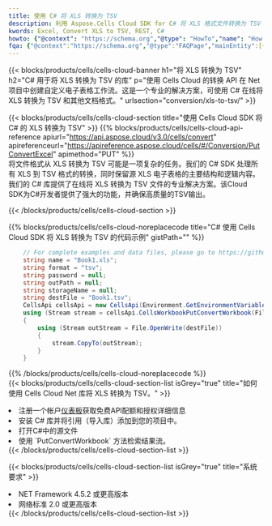 ```yaml
---
title: 使用 C# 将 XLS 转换为 TSV
description: 利用 Aspose.Cells Cloud SDK for C# 将 XLS 格式文件转换为 TSV 格式文件。
kwords: Excel, Convert XLS to TSV, REST, C#
howto: {"@context": "https://schema.org","@type": "HowTo","name": "How to convert XLS to TSV using the Cells Cloud Net library.","description": "How to convert XLS to TSV using the Cells Cloud Net library.","image": {"@type": "ImageObject"},"url": "/net/conversion/xls-to-tsv/","step": [{ "@type": "HowToStep","name": "How to convert XLS to TSV using the Cells Cloud Net library. step 1", "image": {"@type": "ImageObject",},"url": "/net/conversion/xls-to-tsv/","text": "Register an account at <a href='https://dashboard.aspose.cloud/'>Dashboard</a> to get free API quota & authorization details",},{ "@type": "HowToStep","name": "How to convert XLS to TSV using the Cells Cloud Net library. step 1", "image": {"@type": "ImageObject",},"url": "/net/conversion/xls-to-tsv/","text": "Install C# library and add the reference (import the library) to your project.",},{ "@type": "HowToStep","name": "How to convert XLS to TSV using the Cells Cloud Net library. step 1", "image": {"@type": "ImageObject",},"url": "/net/conversion/xls-to-tsv/","text": "Open the source file in C#",},{ "@type": "HowToStep","name": "How to convert XLS to TSV using the Cells Cloud Net library. step 1", "image": {"@type": "ImageObject",},"url": "/net/conversion/xls-to-tsv/","text": "Use the `PutConvertWorkbook` method to retrieve the resulting stream.",}, ],"supply": {"@type": "HowToSupply","name": "document"},"tool": [{"@type": "HowToTool","name": "Visual Studio, Visual Studio Code, Rider "},{"@type": "HowToTool","name": "Aspose Cells"}],"totalTime": "PT6M"}
fqa: {"@context":"https://schema.org","@type":"FAQPage","mainEntity":[{"@type":"Question","name":"Why convert file formats in C# using REST API?","acceptedAnswer":{"@type":"Answer","text":"Documents are encoded in many ways, and some files may be incompatible with the software you use. To open and read such files, just convert them to appropriate file formats.<br/><ol><li>Install .NET SDK and add the reference (import the library) to your project.</li><li>Open the source file in C# using REST API.</li><li>Call the PutConvertWorkbookRequest() method, passing an output filename with required extension.</li><li>Get the result of conversion as a separate file.</li></ol>"}},{"@type":"Question","name":"What file formats can I convert with your C# library?","acceptedAnswer":{"@type":"Answer","text":"We support a variety of file formats for conversion using .NET library, including XLSX, Excel, xls , PDF, CSV, HTML, Markdown, XML, PNG, JPG, TIFF, Json, TXT and many more."}},{"@type":"Question","name":"What is the maximum allowed file size for conversion using this .NET library?","acceptedAnswer":{"@type":"Answer","text":"There are no file size limits for format conversions using .NET library."}}]}
---
```

{{< blocks/products/cells/cells-cloud-banner h1="将 XLS 转换为 TSV" h2="C# 用于将 XLS 转换为 TSV 的库" p="使用 Cells Cloud 的转换 API 在 Net 项目中创建自定义电子表格工作流。这是一个专业的解决方案，可使用 C# 在线将 XLS 转换为 TSV 和其他文档格式。" urlsection="conversion/xls-to-tsv/" >}}

{{< blocks/products/cells/cells-cloud-section title="使用 Cells Cloud SDK 将 C# 的 XLS 转换为 TSV" >}}
{{% blocks/products/cells/cells-cloud-api-reference apiurl="https://api.aspose.cloud/v3.0/cells/convert" apireferenceurl="https://apireference.aspose.cloud/cells/#/Conversion/PutConvertExcel" apimethod="PUT" %}}
<br/>
将文件格式从 XLS 转换为 TSV 可能是一项复杂的任务。我们的 C# SDK 处理所有 XLS 到 TSV 格式的转换，同时保留源 XLS 电子表格的主要结构和逻辑内容。我们的 C# 库提供了在线将 XLS 转换为 TSV 文件的专业解决方案。该Cloud SDK为C#开发者提供了强大的功能，并确保高质量的TSV输出。

{{< /blocks/products/cells/cells-cloud-section >}}

{{% blocks/products/cells/cells-cloud-noreplacecode title="C# 使用 Cells Cloud SDK 将 XLS 转换为 TSV 的代码示例" gistPath="" %}}
 
```cs
    // For complete examples and data files, please go to https://github.com/aspose-cells-cloud/aspose-cells-cloud-dotnet/
    string name = "Book1.xls";
    string format = "tsv";
    string password = null;
    string outPath = null;
    string storageName = null;
    string destFile = "Book1.tsv";
    CellsApi cellsApi = new CellsApi(Environment.GetEnvironmentVariable("ProductClientId"), Environment.GetEnvironmentVariable("ProductClientSecret"));
    using (Stream stream = cellsApi.CellsWorkbookPutConvertWorkbook(File.OpenRead(name), format, password, outPath, storageName))
    {
        using (Stream outStream = File.OpenWrite(destFile))
        {
            stream.CopyTo(outStream);
        }
    }
```
 
{{% /blocks/products/cells/cells-cloud-noreplacecode %}}
<br/>
{{< blocks/products/cells/cells-cloud-section-list isGrey="true" title="如何使用 Cells Cloud Net 库将 XLS 转换为 TSV。" >}}
<li>注册一个帐户<a href="https://dashboard.aspose.cloud/">仪表板</a>获取免费API配额和授权详细信息</li>
<li>安装 C# 库并将引用（导入库）添加到您的项目中。</li>
<li>打开C#中的源文件</li>
<li>使用 `PutConvertWorkbook` 方法检索结果流。</li>
{{< /blocks/products/cells/cells-cloud-section-list >}}

{{< blocks/products/cells/cells-cloud-section-list isGrey="true" title="系统要求" >}}
<li>NET Framework 4.5.2 或更高版本</li>
<li>网络标准 2.0 或更高版本</li>
{{< /blocks/products/cells/cells-cloud-section-list >}}
